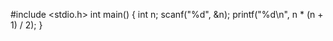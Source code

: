 #include <stdio.h>
int main()
{
    int n;
    scanf("%d", &n);
    printf("%d\n", n * (n + 1) / 2);
}
